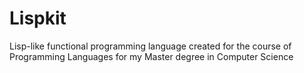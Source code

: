 # Lispkit
Lisp-like functional programming language created for the course of Programming Languages for my Master degree in Computer Science
